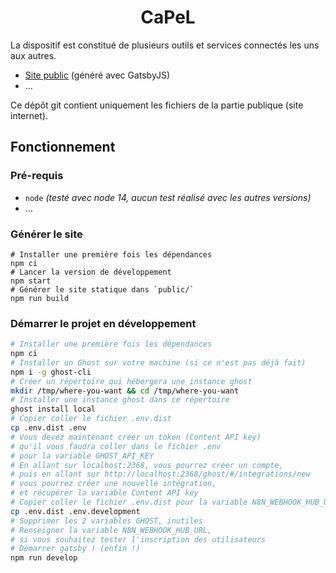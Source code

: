 <h1 align="center">
  CaPeL
</h1>

La dispositif est constitué de plusieurs outils et services connectés les uns aux autres.

- [Site public](https://capel.netlify.app/) (généré avec GatsbyJS)
- …

Ce dépôt git contient uniquement les fichiers de la partie publique (site internet).

## Fonctionnement

### Pré-requis

- `node` *(testé avec node 14, aucun test réalisé avec les autres versions)*
- …

### Générer le site

```shell
# Installer une première fois les dépendances
npm ci
# Lancer la version de développement
npm start
# Générer le site statique dans `public/`
npm run build
```

### Démarrer le projet en développement

```sh
# Installer une première fois les dépendances
npm ci
# Installer un Ghost sur votre machine (si ce n'est pas déjà fait)
npm i -g ghost-cli
# Créer un répertoire qui hébergera une instance ghost
mkdir /tmp/where-you-want && cd /tmp/where-you-want
# Installer une instance ghost dans ce répertoire
ghost install local
# Copier coller le fichier .env.dist
cp .env.dist .env
# Vous devez maintenant créer un token (Content API key)
# qu'il vous faudra coller dans le fichier .env
# pour la variable GHOST_API_KEY
# En allant sur localhost:2368, vous pourrez créer un compte, 
# puis en allant sur http://localhost:2368/ghost/#/integrations/new
# vous pourrez créer une nouvelle intégration, 
# et récupérer la variable Content API key
# Copier coller le fichier .env.dist pour la variable N8N_WEBHOOK_HUB_URL
cp .env.dist .env.development
# Supprimer les 2 variables GHOST, inutiles
# Renseigner la variable N8N_WEBHOOK_HUB_URL, 
# si vous souhaitez tester l'inscription des utilisateurs
# Démarrer gatsby ! (enfin !)
npm run develop
```
